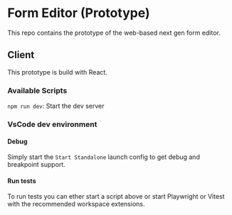 # Form Editor (Prototype)

This repo contains the prototype of the web-based next gen form editor.

## Client

This prototype is build with React.

### Available Scripts

`npm run dev`: Start the dev server

### VsCode dev environment

#### Debug

Simply start the `Start Standalone` launch config to get debug and breakpoint support.

#### Run tests

To run tests you can ether start a script above or start Playwright or Vitest with the recommended workspace extensions.
